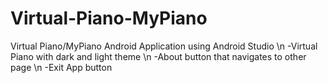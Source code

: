 # Virtual-Piano-MyPiano

Virtual Piano/MyPiano Android Application using Android Studio
\n  -Virtual Piano with dark and light theme
\n  -About button that navigates to other page
\n  -Exit App button
